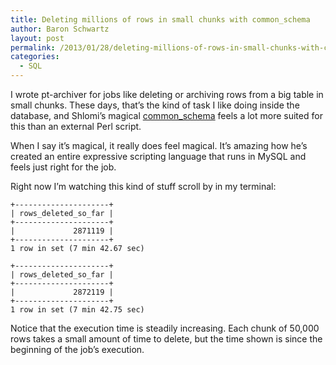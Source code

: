 ```yaml
---
title: Deleting millions of rows in small chunks with common_schema
author: Baron Schwartz
layout: post
permalink: /2013/01/28/deleting-millions-of-rows-in-small-chunks-with-common_schema/
categories:
  - SQL
---
```

I wrote pt-archiver for jobs like deleting or archiving rows from a big table in small chunks. These days, that&#8217;s the kind of task I like doing inside the database, and Shlomi&#8217;s magical [common_schema][1] feels a lot more suited for this than an external Perl script.

When I say it&#8217;s magical, it really does feel magical. It&#8217;s amazing how he&#8217;s created an entire expressive scripting language that runs in MySQL and feels just right for the job.

Right now I&#8217;m watching this kind of stuff scroll by in my terminal:

    +---------------------+
    | rows_deleted_so_far |
    +---------------------+
    |             2871119 |
    +---------------------+
    1 row in set (7 min 42.67 sec)
    
    +---------------------+
    | rows_deleted_so_far |
    +---------------------+
    |             2872119 |
    +---------------------+
    1 row in set (7 min 42.75 sec)

Notice that the execution time is steadily increasing. Each chunk of 50,000 rows takes a small amount of time to delete, but the time shown is since the beginning of the job&#8217;s execution.

 [1]: http://code.google.com/p/common-schema/